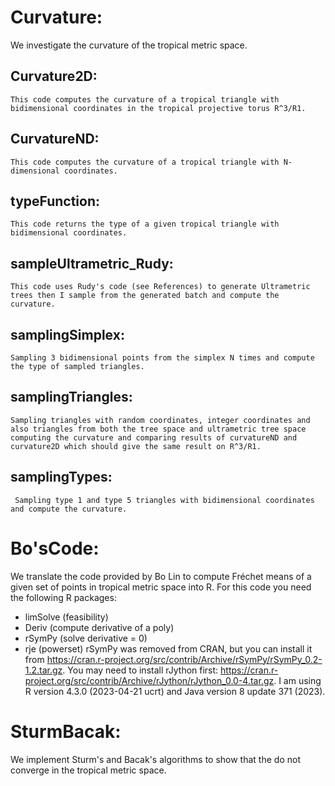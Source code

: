 # Curvature:
We investigate the curvature of the tropical metric space.
  ## Curvature2D: 
    This code computes the curvature of a tropical triangle with bidimensional coordinates in the tropical projective torus R^3/R1.
    
  ## CurvatureND:
    This code computes the curvature of a tropical triangle with N-dimensional coordinates.
    
  ## typeFunction:
    This code returns the type of a given tropical triangle with bidimensional coordinates.
    
  ## sampleUltrametric_Rudy:
    This code uses Rudy's code (see References) to generate Ultrametric trees then I sample from the generated batch and compute the curvature.
    
  ## samplingSimplex:
    Sampling 3 bidimensional points from the simplex N times and compute the type of sampled triangles.

  ## samplingTriangles:
    Sampling triangles with random coordinates, integer coordinates and also triangles from both the tree space and ultrametric tree space computing the curvature and comparing results of curvatureND and curvature2D which should give the same result on R^3/R1.
    
  ## samplingTypes:
     Sampling type 1 and type 5 triangles with bidimensional coordinates and compute the curvature.

# Bo'sCode:
We translate the code provided by Bo Lin to compute Fréchet means of a given set of points in tropical metric space into R. For this code you need the following R packages: 
- limSolve  (feasibility)
- Deriv (compute derivative of a poly)
- rSymPy  (solve derivative = 0)
- rje (powerset)
rSymPy was removed from CRAN, but you can install it from https://cran.r-project.org/src/contrib/Archive/rSymPy/rSymPy_0.2-1.2.tar.gz. You may need to install rJython first: https://cran.r-project.org/src/contrib/Archive/rJython/rJython_0.0-4.tar.gz. I am using R version 4.3.0 (2023-04-21 ucrt) and Java version 8 update 371 (2023).

# SturmBacak:
We implement Sturm's and Bacak's algorithms to show that the do not converge in the tropical metric space.

